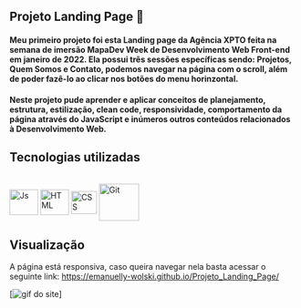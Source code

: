 ## Projeto Landing Page 🚀
#### Meu primeiro projeto foi esta Landing page da Agência XPTO feita na semana de imersão  MapaDev Week de Desenvolvimento Web Front-end em janeiro de 2022. Ela possui três sessões específicas sendo: Projetos, Quem Somos e Contato, podemos navegar na página com o scroll, além de poder fazê-lo ao clicar nos botões do menu horinzontal.
#### Neste projeto pude aprender e aplicar conceitos de planejamento, estrutura, estilização, clean code, responsividade, comportamento da página através do JavaScript e inúmeros outros conteúdos relacionados à Desenvolvimento Web.

## Tecnologias utilizadas
<div style="display: inline_block"><br>
    <img align="center" alt="Js" height="45" width="50" src="https://cdn.jsdelivr.net/gh/devicons/devicon/icons/html5/html5-plain-wordmark.svg" />
    <img align="center" alt="HTML" height="45" width="50" src="https://cdn.jsdelivr.net/gh/devicons/devicon/icons/css3/css3-plain-wordmark.svg" />
    <img align="center" alt="CSS" height="40" width="45" src="https://cdn.jsdelivr.net/gh/devicons/devicon/icons/javascript/javascript-original.svg" />
    <img align="center" alt="Git" height="65" width="70"
src="https://cdn.jsdelivr.net/gh/devicons/devicon/icons/git/git-plain-wordmark.svg" />
</div>
  
## Visualização 
A página está responsiva, caso queira navegar nela basta acessar o seguinte link: https://emanuelly-wolski.github.io/Projeto_Landing_Page/

[<img src="./agencia-xpto.gif" alt="gif do site">]


